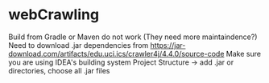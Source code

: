 # webCrawling
Build from Gradle or Maven do not work (They need more maintaindence?)
Need to download .jar dependencies from https://jar-download.com/artifacts/edu.uci.ics/crawler4j/4.4.0/source-code
Make sure you are using IDEA's building system
Project Structure -> add .jar or directories, choose all .jar files
